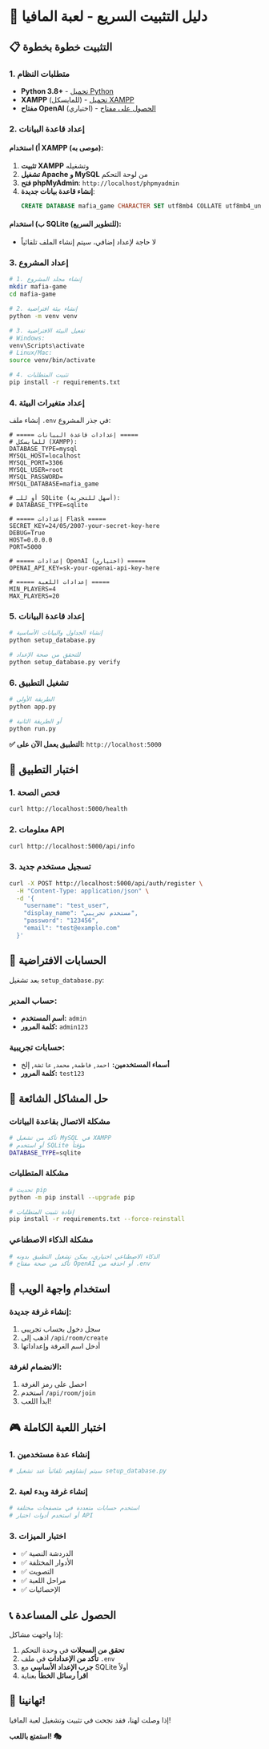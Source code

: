 # 🚀 دليل التثبيت السريع - لعبة المافيا

## 📋 التثبيت خطوة بخطوة

### 1. متطلبات النظام
- **Python 3.8+** - [تحميل Python](https://www.python.org/downloads/)
- **XAMPP** (للمايسكل) - [تحميل XAMPP](https://www.apachefriends.org/download.html)
- **مفتاح OpenAI** (اختياري) - [الحصول على مفتاح](https://platform.openai.com/api-keys)

### 2. إعداد قاعدة البيانات

#### أ) استخدام XAMPP (موصى به):
1. **تثبيت XAMPP** وتشغيله
2. **تشغيل Apache و MySQL** من لوحة التحكم
3. **فتح phpMyAdmin**: `http://localhost/phpmyadmin`
4. **إنشاء قاعدة بيانات جديدة**:
   ```sql
   CREATE DATABASE mafia_game CHARACTER SET utf8mb4 COLLATE utf8mb4_unicode_ci;
   ```

#### ب) استخدام SQLite (للتطوير السريع):
- لا حاجة لإعداد إضافي، سيتم إنشاء الملف تلقائياً

### 3. إعداد المشروع

```bash
# 1. إنشاء مجلد المشروع
mkdir mafia-game
cd mafia-game

# 2. إنشاء بيئة افتراضية
python -m venv venv

# 3. تفعيل البيئة الافتراضية
# Windows:
venv\Scripts\activate
# Linux/Mac:
source venv/bin/activate

# 4. تثبيت المتطلبات
pip install -r requirements.txt
```

### 4. إعداد متغيرات البيئة

إنشاء ملف `.env` في جذر المشروع:

```env
# ===== إعدادات قاعدة البيانات =====
# للمايسكل (XAMPP):
DATABASE_TYPE=mysql
MYSQL_HOST=localhost
MYSQL_PORT=3306
MYSQL_USER=root
MYSQL_PASSWORD=
MYSQL_DATABASE=mafia_game

# أو للـ SQLite (أسهل للتجربة):
# DATABASE_TYPE=sqlite

# ===== إعدادات Flask =====
SECRET_KEY=24/05/2007-your-secret-key-here
DEBUG=True
HOST=0.0.0.0
PORT=5000

# ===== إعدادات OpenAI (اختياري) =====
OPENAI_API_KEY=sk-your-openai-api-key-here

# ===== إعدادات اللعبة =====
MIN_PLAYERS=4
MAX_PLAYERS=20
```

### 5. إعداد قاعدة البيانات

```bash
# إنشاء الجداول والبيانات الأساسية
python setup_database.py

# للتحقق من صحة الإعداد
python setup_database.py verify
```

### 6. تشغيل التطبيق

```bash
# الطريقة الأولى
python app.py

# أو الطريقة الثانية
python run.py
```

**✅ التطبيق يعمل الآن على:** `http://localhost:5000`

## 🔧 اختبار التطبيق

### 1. فحص الصحة
```bash
curl http://localhost:5000/health
```

### 2. معلومات API
```bash
curl http://localhost:5000/api/info
```

### 3. تسجيل مستخدم جديد
```bash
curl -X POST http://localhost:5000/api/auth/register \
  -H "Content-Type: application/json" \
  -d '{
    "username": "test_user",
    "display_name": "مستخدم تجريبي",
    "password": "123456",
    "email": "test@example.com"
  }'
```

## 👥 الحسابات الافتراضية

بعد تشغيل `setup_database.py`:

### حساب المدير:
- **اسم المستخدم:** `admin`
- **كلمة المرور:** `admin123`

### حسابات تجريبية:
- **أسماء المستخدمين:** `احمد`, `فاطمة`, `محمد`, `عائشة`, إلخ
- **كلمة المرور:** `test123`

## 🐛 حل المشاكل الشائعة

### مشكلة الاتصال بقاعدة البيانات
```bash
# تأكد من تشغيل MySQL في XAMPP
# أو استخدم SQLite مؤقتاً
DATABASE_TYPE=sqlite
```

### مشكلة المتطلبات
```bash
# تحديث pip
python -m pip install --upgrade pip

# إعادة تثبيت المتطلبات
pip install -r requirements.txt --force-reinstall
```

### مشكلة الذكاء الاصطناعي
```bash
# الذكاء الاصطناعي اختياري، يمكن تشغيل التطبيق بدونه
# تأكد من صحة مفتاح OpenAI أو احذفه من .env
```

## 📱 استخدام واجهة الويب

### إنشاء غرفة جديدة:
1. سجل دخول بحساب تجريبي
2. اذهب إلى `/api/room/create`
3. أدخل اسم الغرفة وإعداداتها

### الانضمام لغرفة:
1. احصل على رمز الغرفة
2. استخدم `/api/room/join`
3. ابدأ اللعب!

## 🎮 اختبار اللعبة الكاملة

### 1. إنشاء عدة مستخدمين
```bash
# سيتم إنشاؤهم تلقائياً عند تشغيل setup_database.py
```

### 2. إنشاء غرفة وبدء لعبة
```bash
# استخدم حسابات متعددة في متصفحات مختلفة
# أو استخدم أدوات اختبار API
```

### 3. اختبار الميزات
- ✅ الدردشة النصية
- ✅ الأدوار المختلفة  
- ✅ التصويت
- ✅ مراحل اللعبة
- ✅ الإحصائيات

## 📞 الحصول على المساعدة

إذا واجهت مشاكل:

1. **تحقق من السجلات** في وحدة التحكم
2. **تأكد من الإعدادات** في ملف `.env`
3. **جرب الإعداد الأساسي** مع SQLite أولاً
4. **اقرأ رسائل الخطأ** بعناية

## 🎉 تهانينا!

إذا وصلت لهنا، فقد نجحت في تثبيت وتشغيل لعبة المافيا!

**استمتع باللعب! 🎭**